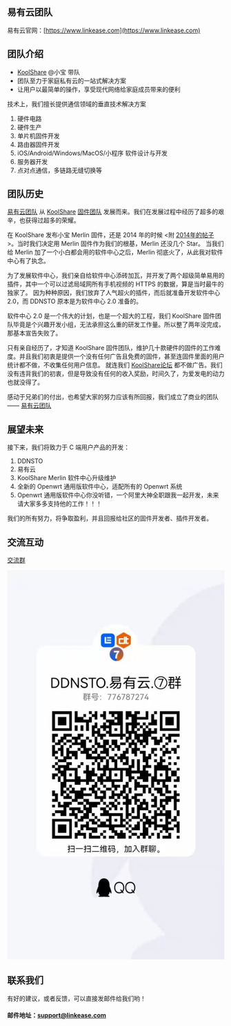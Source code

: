 ## 易有云团队

易有云官网：[https://www.linkease.com](https://www.linkease.com)

## 团队介绍
* [KoolShare](https://koolshare.cn/space-uid-2380.html) @小宝 带队
* 团队至力于家庭私有云的一站式解决方案
* 让用户以最简单的操作，享受现代网络给家庭成员带来的便利

技术上，我们擅长提供通信领域的垂直技术解决方案

1. 硬件电路
2. 硬件生产
3. 单片机固件开发
4. 路由器固件开发
5. iOS/Android/Windows/MacOS/小程序 软件设计与开发
6. 服务器开发
7. 点对点通信，多链路无缝切换等

## 团队历史

[易有云团队](https://github.com/linkease/) 从 [KoolShare](https://www.koolshare.cn) [固件团队](https://github.com/koolshare/) 
发展而来。我们在发展过程中经历了超多的艰辛，也获得过超多的荣耀。

在 KoolShare 发布小宝 Merlin 固件，还是 2014 年的时候 <附 [2014年的帖子](https://koolshare.cn/thread-1814-1-1.html) >。当时我们决定用 Merlin 固件作为我们的根基，Merlin 还没几个 Star。
当我们给 Merlin 加了一个小白都会用的软件中心之后，Merlin 彻底火了，从此我对软件中心有了执念。

为了发展软件中心，我们亲自给软件中心添砖加瓦，并开发了两个超级简单易用的插件，其中一个可以过滤局域网所有手机视频的 HTTPS 的数据，算是当时最牛的独家了。
因为种种原因，我们放弃了人气超火的插件，而后就准备开发软件中心 2.0，而 DDNSTO 原本是为软件中心 2.0 准备的。

软件中心 2.0 是一个伟大的计划，也是一个超大的工程，我们 KoolShare 固件团队毕竟是个兴趣开发小组，无法承担这么重的研发工作量。所以整了两年没完成，那基本宣告失败了。

只有亲自经历了，才知道 KoolShare 固件团队，维护几十款硬件的固件的工作难度。并且我们初衷是提供一个没有任何广告且免费的固件，甚至连固件里面的用户统计都不做，不收集任何用户信息。
就连我们 [KoolShare论坛](https://www.koolshare.cn) 都不做广告。我们没有违背我们的初衷，但是导致没有任何的收入奖励，时间久了，为爱发电的动力也就没得了。

感动于兄弟们的付出，也希望大家的努力应该有所回报，我们成立了商业的团队—— [易有云团队](https://www.linkease.com)

## 展望未来

接下来，我们将致力于 C 端用户产品的开发：

1. DDNSTO 
2. 易有云
3. KoolShare Merlin 软件中心升级维护
4. 全新的 Openwrt 通用版软件中心，适配所有的 Openwrt 系统
5. Openwrt 通用版软件中心你没听错，一个阿里大神全职跟我一起开发，未来请大家多多支持他的工作！！！

我们的所有努力，将争取盈利，并且回报给社区的固件开发者、插件开发者。

## 交流互动

[交流群](https://www.koolcenter.com/posts/117)




![img](./qq/qq.jpg)

## 联系我们

有好的建议，或者反馈，可以直接发邮件给我们哟！

#### 邮件地址：support@linkease.com
